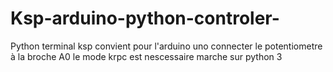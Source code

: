 # Ksp-arduino-python-controler-
Python terminal ksp 
convient pour l'arduino uno
connecter le potentiometre à la broche A0
le mode krpc est nescessaire 
marche sur python 3
